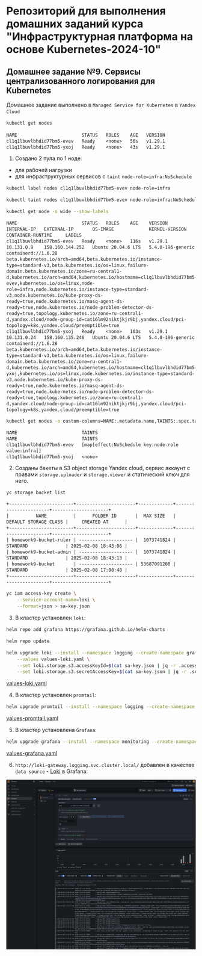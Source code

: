 # Репозиторий для выполнения домашних заданий курса "Инфраструктурная платформа на основе Kubernetes-2024-10" 

## Домашнее задание №9. Сервисы централизованного логирования для Kubernetes

Домашнее задание выполнено в `Managed Service for Kubernetes` в `Yandex Cloud`

```
kubectl get nodes

NAME                        STATUS   ROLES    AGE   VERSION
cl1q1lbuvlbhdid77bm5-evev   Ready    <none>   56s   v1.29.1
cl1q1lbuvlbhdid77bm5-yxoj   Ready    <none>   43s   v1.29.1
```

1. Создано 2 пула по 1 ноде:

 - для рабочей нагрузки
 - для инфраструктурных сервисов с `taint` `node-role=infra:NoSchedule`

```bash
kubectl label nodes cl1q1lbuvlbhdid77bm5-evev node-role=infra
```
```bash
kubectl taint nodes cl1q1lbuvlbhdid77bm5-evev node-role=infra:NoSchedule
```
```bash
kubectl get node -o wide --show-labels
```
```
NAME                        STATUS   ROLES    AGE    VERSION   INTERNAL-IP   EXTERNAL-IP       OS-IMAGE             KERNEL-VERSION      CONTAINER-RUNTIME     LABELS
cl1q1lbuvlbhdid77bm5-evev   Ready    <none>   116s   v1.29.1   10.131.0.9    158.160.144.252   Ubuntu 20.04.6 LTS   5.4.0-196-generic   containerd://1.6.28   beta.kubernetes.io/arch=amd64,beta.kubernetes.io/instance-type=standard-v3,beta.kubernetes.io/os=linux,failure-domain.beta.kubernetes.io/zone=ru-central1-d,kubernetes.io/arch=amd64,kubernetes.io/hostname=cl1q1lbuvlbhdid77bm5-evev,kubernetes.io/os=linux,node-role=infra,node.kubernetes.io/instance-type=standard-v3,node.kubernetes.io/kube-proxy-ds-ready=true,node.kubernetes.io/masq-agent-ds-ready=true,node.kubernetes.io/node-problem-detector-ds-ready=true,topology.kubernetes.io/zone=ru-central1-d,yandex.cloud/node-group-id=cat16lm92niktjkjr9bj,yandex.cloud/pci-topology=k8s,yandex.cloud/preemptible=true
cl1q1lbuvlbhdid77bm5-yxoj   Ready    <none>   103s   v1.29.1   10.131.0.24   158.160.135.246   Ubuntu 20.04.6 LTS   5.4.0-196-generic   containerd://1.6.28   beta.kubernetes.io/arch=amd64,beta.kubernetes.io/instance-type=standard-v3,beta.kubernetes.io/os=linux,failure-domain.beta.kubernetes.io/zone=ru-central1-d,kubernetes.io/arch=amd64,kubernetes.io/hostname=cl1q1lbuvlbhdid77bm5-yxoj,kubernetes.io/os=linux,node.kubernetes.io/instance-type=standard-v3,node.kubernetes.io/kube-proxy-ds-ready=true,node.kubernetes.io/masq-agent-ds-ready=true,node.kubernetes.io/node-problem-detector-ds-ready=true,topology.kubernetes.io/zone=ru-central1-d,yandex.cloud/node-group-id=cat16lm92niktjkjr9bj,yandex.cloud/pci-topology=k8s,yandex.cloud/preemptible=true

```
```bash
kubectl get nodes -o custom-columns=NAME:.metadata.name,TAINTS:.spec.taints
```
```
NAME                        TAINTS
NAME                        TAINTS
cl1q1lbuvlbhdid77bm5-evev   [map[effect:NoSchedule key:node-role value:infra]]
cl1q1lbuvlbhdid77bm5-yxoj   <none>
```
2. Созданы бакеты в S3 object storage Yandex cloud, сервис аккаунт с правами `storage.uploader` и `storage.viewer` и статический ключ для него.

```bash
yc storage bucket list
```
```
+------------------------+----------------------+-------------+-----------------------+---------------------+
|          NAME          |      FOLDER ID       |  MAX SIZE   | DEFAULT STORAGE CLASS |     CREATED AT      |
+------------------------+----------------------+-------------+-----------------------+---------------------+
| homework9-bucket-ruler | -------------------- |  1073741824 | STANDARD              | 2025-02-08 18:43:06 |
| homework9-bucket-admin | -------------------- |  1073741824 | STANDARD              | 2025-02-08 18:43:13 |
| homework9-bucket       | -------------------- | 53687091200 | STANDARD              | 2025-02-08 17:08:48 |
+------------------------+----------------------+-------------+-----------------------+---------------------+
```
```bash
yc iam access-key create \
    --service-account-name=loki \
    --format=json > sa-key.json
```

3. В кластер установлен `loki`:
```bash
helm repo add grafana https://grafana.github.io/helm-charts
```
```bash
helm repo update
```
```bash
helm upgrade loki --install --namespace logging --create-namespace grafana/loki \
    --values values-loki.yaml \
    --set loki.storage.s3.accessKeyId=$(cat sa-key.json | jq -r .access_key.key_id) \
    --set loki.storage.s3.secretAccessKey=$(cat sa-key.json | jq -r .secret)
```
[values-loki.yaml](./values-loki.yaml)

4. В кластер установлен `promtail`:
```bash
helm upgrade promtail --install --namespace logging --create-namespace --values values-promtail.yaml grafana/promtail
```
[values-promtail.yaml](./values-promtail.yaml)

5. В кластер установлена `Grafana`:
```bash
helm upgrade grafana --install --namespace monitoring --create-namespace --values values-grafana.yaml grafana/grafana
```
[values-grafana.yaml](./values-grafana.yaml)

6. `http://loki-gateway.logging.svc.cluster.local/` добавлен в качестве `data source` - [Loki](./values-grafana.yaml#L21) в Grafana:

![screenshot](./grafana-loki.png)
